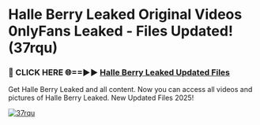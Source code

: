 # Halle Berry Leaked Original Videos 0nlyFans Leaked - Files Updated! (37rqu)

<h3>🔴 CLICK HERE 🌐==►► <a href="https://best4dudes.click/HH4t6V" rel="nofollow">Halle Berry Leaked Updated Files</a></h3>

Get Halle Berry Leaked and all content. Now you can access all videos and pictures of Halle Berry Leaked. New Updated Files 2025!

[![37rqu](https://github.com/user-attachments/assets/8c521d6e-e6e3-4a75-9320-d58ab9d79d5b)](https://best4dudes.click/HH4t6V)
